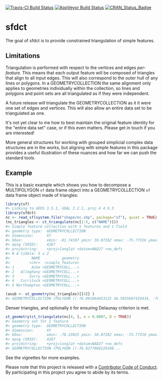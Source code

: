 
<!-- README.md is generated from README.Rmd. Please edit that file -->
[![Travis-CI Build Status](https://travis-ci.org/r-gris/sfdct.svg?branch=master)](https://travis-ci.org/r-gris/sfdct) [![AppVeyor Build Status](https://ci.appveyor.com/api/projects/status/github/r-gris/sfdct?branch=master&svg=true)](https://ci.appveyor.com/project/r-gris/sfdct) [![CRAN\_Status\_Badge](http://www.r-pkg.org/badges/version/sfdct)](https://cran.r-project.org/package=sfdct)

sfdct
=====

The goal of sfdct is to provide constrained triangulation of simple features.

Limitations
-----------

Triangulation is performed with respect to the vertices and edges *per-feature*. This means that each output feature will be composed of triangles that align to all input edges. This will also correspond to the outer hull of any lines or polygons. In a GEOMETRYCOLLECTION the same alignment only applies to geometries individually within the collection, so lines and polygons and point sets are all triangulated as if they were independent.

A future release will triangulate the GEOMETRYCOLLECTION as it it were one set of edges and vertices. This will also allow an entire data set to be triangulated as one.

It's not yet clear to me how to best maintain the original feature identity for the "entire data set" case, or if this even matters. Please get in touch if you are interested!

More general structures for working with grouped simplicial complex data structures are in the works, but aligning with simple features in this package provides a useful illustration of these nuances and how far we can push the standard tools.

Example
-------

This is a basic example which shows you how to decompose a MULTIPOLYGON `sf` data frame object into a GEOMETRYCOLLECTION `sf` data frame object made of triangles:

``` r
library(sf)
#> Linking to GEOS 3.5.1, GDAL 2.2.1, proj.4 4.9.3
library(sfdct)
nc <- read_sf(system.file("shape/nc.shp", package="sf"), quiet = TRUE)
(nc_triangles <- ct_triangulate(nc[1:5, c("NAME")]))
#> Simple feature collection with 5 features and 1 field
#> geometry type:  GEOMETRYCOLLECTION
#> dimension:      XY
#> bbox:           xmin: -81.74107 ymin: 36.07282 xmax: -75.77316 ymax: 36.58965
#> epsg (SRID):    4267
#> proj4string:    +proj=longlat +datum=NAD27 +no_defs
#> # A tibble: 5 x 2
#>          NAME          geometry
#>         <chr>  <simple_feature>
#> 1        Ashe <GEOMETRYCOLL...>
#> 2   Alleghany <GEOMETRYCOLL...>
#> 3       Surry <GEOMETRYCOLL...>
#> 4   Currituck <GEOMETRYCOLL...>
#> 5 Northampton <GEOMETRYCOLL...>

(asub <- st_geometry(nc_triangles)[[4]] )
#> GEOMETRYCOLLECTION (POLYGON ((-76.091064453125 36.5035667419434, -76.1581497192383 36.4126892089844, -76.095085144043 36.3489151000977, -76.091064453125 36.5035667419434)), POLYGON ((-76.1581497192383 36.4126892089844, -76.1609268188477 36.3918991088867, -76.095085144043 36.3489151000977, -76.1581497192383 36.4126892089844)), POLYGON ((-76.095085144043 36.3489151000977, -76.0439529418945 36.3535919189453, -76.0016098022461 36.4189147949219, -76.095085144043 36.3489151000977)), POLYGON ((-76.0016098022461 36.4189147949219, -76.0439529418945 36.3535919189453, -76.0173492431641 36.3377304077148, -76.0016098022461 36.4189147949219)), POLYGON ((-75.9512557983398 36.3654708862305, -76.0016098022461 36.4189147949219, -76.0173492431641 36.3377304077148, -75.9512557983398 36.3654708862305)), POLYGON ((-76.0173492431641 36.3377304077148, -76.0439529418945 36.3535919189453, -76.0328750610352 36.3359756469727, -76.0173492431641 36.3377304077148)), POLYGON ((-76.091064453125 36.5035667419434, -76.095085144043 36.3489151000977, -76.0016098022461 36.4189147949219, -76.091064453125 36.5035667419434)), POLYGON ((-76.1682891845703 36.4270858764648, -76.091064453125 36.5035667419434, -76.1273956298828 36.5571632385254, -76.1682891845703 36.4270858764648)), POLYGON ((-76.1682891845703 36.4270858764648, -76.1581497192383 36.4126892089844, -76.091064453125 36.5035667419434, -76.1682891845703 36.4270858764648)), POLYGON ((-76.1273956298828 36.5571632385254, -76.3302536010742 36.5560569763184, -76.1682891845703 36.4270858764648, -76.1273956298828 36.5571632385254)))
```

Denser triangles, and optionally `D` for ensuring Delaunay criterion is met.

``` r
st_geometry(ct_triangulate(nc[4, ], a = 0.0007, D = TRUE))
#> Geometry set for 1 feature 
#> geometry type:  GEOMETRYCOLLECTION
#> dimension:      XY
#> bbox:           xmin: -76.33025 ymin: 36.07282 xmax: -75.77316 ymax: 36.55716
#> epsg (SRID):    4267
#> proj4string:    +proj=longlat +datum=NAD27 +no_defs
#> GEOMETRYCOLLECTION (POLYGON ((-76.0277068229108...
```

See the vignettes for more examples.

Please note that this project is released with a [Contributor Code of Conduct](CONDUCT.md). By participating in this project you agree to abide by its terms.
